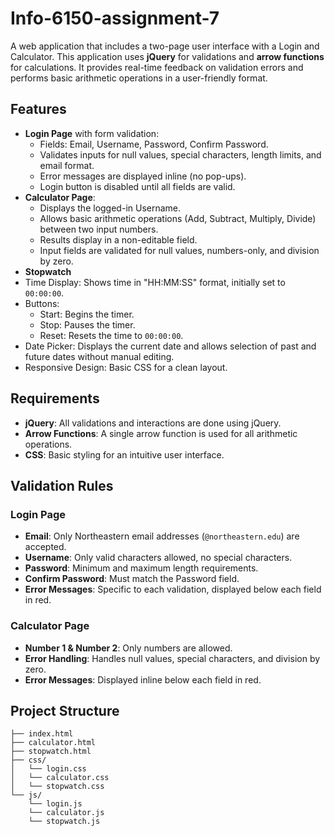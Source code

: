 # Info-6150-assignment-7

A web application that includes a two-page user interface with a Login and Calculator. This application uses **jQuery** for validations and **arrow functions** for calculations. It provides real-time feedback on validation errors and performs basic arithmetic operations in a user-friendly format.

## Features

- **Login Page** with form validation:
  - Fields: Email, Username, Password, Confirm Password.
  - Validates inputs for null values, special characters, length limits, and email format.
  - Error messages are displayed inline (no pop-ups).
  - Login button is disabled until all fields are valid.
- **Calculator Page**:
  - Displays the logged-in Username.
  - Allows basic arithmetic operations (Add, Subtract, Multiply, Divide) between two input numbers.
  - Results display in a non-editable field.
  - Input fields are validated for null values, numbers-only, and division by zero.
- **Stopwatch**
-   Time Display: Shows time in "HH:MM:SS" format, initially set to `00:00:00`.
-   Buttons:
    - Start: Begins the timer.
    - Stop: Pauses the timer.
    - Reset: Resets the time to `00:00:00`.
  - Date Picker: Displays the current date and allows selection of past and future dates without manual editing.
  - Responsive Design: Basic CSS for a clean layout.

## Requirements

- **jQuery**: All validations and interactions are done using jQuery.
- **Arrow Functions**: A single arrow function is used for all arithmetic operations.
- **CSS**: Basic styling for an intuitive user interface.

## Validation Rules

### Login Page

- **Email**: Only Northeastern email addresses (`@northeastern.edu`) are accepted.
- **Username**: Only valid characters allowed, no special characters.
- **Password**: Minimum and maximum length requirements.
- **Confirm Password**: Must match the Password field.
- **Error Messages**: Specific to each validation, displayed below each field in red.

### Calculator Page

- **Number 1 & Number 2**: Only numbers are allowed.
- **Error Handling**: Handles null values, special characters, and division by zero.
- **Error Messages**: Displayed inline below each field in red.

## Project Structure

```plaintext
├── index.html         
├── calculator.html    
├── stopwatch.html
├── css/
│   └── login.css 
│   └── calculator.css 
│   └── stopwatch.css      
└── js/
    └── login.js
    └── calculator.js
    └── stopwatch.js      